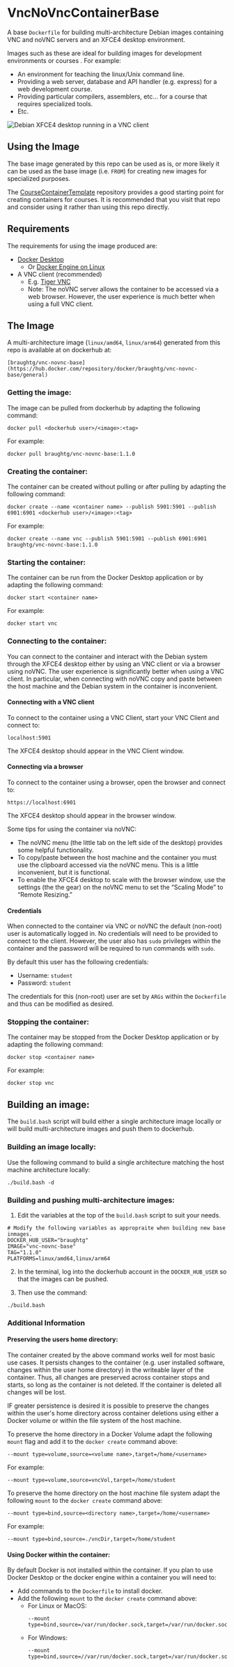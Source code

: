 # VncNoVncContainerBase

A base `Dockerfile` for building multi-architecture Debian images containing VNC and noVNC servers and an XFCE4 desktop environment.

Images such as these are ideal for building images for development environments or courses .  For example:
* An environment for teaching the linux/Unix command line.
* Providing a web server, database and API handler (e.g. express) for a web development course.
* Providing particular compilers, assemblers, etc... for a course that requires specialized tools.
* Etc.

![Debian XFCE4 desktop running in a VNC client](desktop.jpg)

## Using the Image

The base image generated by this repo can be used as is, or more likely it can be used as the base image (i.e. `FROM`) for creating new images for specialized purposes.  

The [CourseContainerTemplate](https://github.com/braughtg/CourseContainerTemplate) repository provides a good starting point for creating containers for courses.  It is recommended that you visit that repo and consider using it rather than using this repo directly. 

## Requirements

The requirements for using the image produced are:
* [Docker Desktop](https://docs.docker.com/desktop/install/windows-install/)
  * Or [Docker Engine on Linux](https://docs.docker.com/engine/install/)
* A VNC client (recommended)
  * E.g. [Tiger VNC](https://sourceforge.net/projects/tigervnc/files/stable/)
  * Note: The noVNC server allows the container to be accessed via a web browser.  However, the user experience is much better when using a full VNC client.

## The Image

A multi-architecture image (`linux/amd64`, `linux/arm64`) generated from this repo is available at on dockerhub at:

```
[braughtg/vnc-novnc-base](https://hub.docker.com/repository/docker/braughtg/vnc-novnc-base/general)
```

### Getting the image:

The image can be pulled from dockerhub by adapting the following command:

```
docker pull <dockerhub user>/<image>:<tag>
```

For example:
```
docker pull braughtg/vnc-novnc-base:1.1.0
```

### Creating the container:
The container can be created without pulling or after pulling by adapting the following command:

```
docker create --name <container name> --publish 5901:5901 --publish 6901:6901 <dockerhub user>/<image>:<tag>
```

For example:
```
docker create --name vnc --publish 5901:5901 --publish 6901:6901 braughtg/vnc-novnc-base:1.1.0
```

### Starting the container:
The container can be run from the Docker Desktop application or by adapting the following command:

```
docker start <container name>
```

For example:
```
docker start vnc
```

### Connecting to the container:

You can connect to the container and interact with the Debian system through the XFCE4 desktop either by using an VNC client or via a browser using noVNC.  The user experience is significantly better when using a VNC client.  In particular, when connecting with noVNC copy and paste between the host machine and the Debian system in the container is inconvenient. 

#### Connecting with a VNC client

To connect to the container using a VNC Client, start your VNC Client and connect to:
```
localhost:5901
```
  
The XFCE4 desktop should appear in the VNC Client window.

#### Connecting via a browser

To connect to the container using a browser, open the browser and connect to: 
```
https://localhost:6901
```

The XFCE4 desktop should appear in the browser window.  

Some tips for using the container via noVNC:
* The noVNC menu (the little tab on the left side of the desktop) provides some helpful functionality.
* To copy/paste between the host machine and the container you must use the clipboard accessed via the noVNC menu. This is a little inconvenient, but it is functional.
* To enable the XFCE4 desktop to scale with the browser window, use the settings (the the gear) on the noVNC menu to set the “Scaling Mode” to “Remote Resizing.”

#### Credentials
When connected to the container via VNC or noVNC the default (non-root) user is automatically logged in.  No credentials will need to be provided to connect to the client. However, the user also has `sudo` privileges within the container and the password will be required to run commands with `sudo`.

By default this user has the following credentials:
* Username: `student`
* Password: `student`

The credentials for this (non-root) user are set by `ARGs` within the `Dockerfile` and thus can be modified as desired.

### Stopping the container:

The container may be stopped from the Docker Desktop application or by adapting the following command:

```
docker stop <container name>
```

For example:
```
docker stop vnc
```

## Building an image:

The `build.bash` script will build either a single architecture image locally or will build multi-architecture images and push them to dockerhub.

### Building an image locally:

Use the following command to build a single architecture matching the host machine architecture locally:
```
./build.bash -d
```

### Building and pushing multi-architecture images:

1. Edit the variables at the top of the `build.bash` script to suit your needs.

```
# Modify the following variables as appropraite when building new base inmages.
DOCKER_HUB_USER="braughtg"
IMAGE="vnc-novnc-base"
TAG="1.1.0"
PLATFORMS=linux/amd64,linux/arm64
```

2. In the terminal, log into the dockerhub account in the `DOCKER_HUB_USER` so that the images can be pushed.

3. Then use the command:
```
./build.bash
```

### Additional Information

#### Preserving the users home directory:

The container created by the above command works well for most basic use cases. It persists changes to the container (e.g. user installed software, changes within the user home directory) in the writeable layer of the container.  Thus, all changes are preserved across container stops and starts, so long as the container is not deleted.  If the container is deleted all changes will be lost. 

IF greater persistence is desired it is possible to preserve the changes within the user's home directory across container deletions using either a Docker volume or within the file system of the host machine.  

To preserve the home directory in a Docker Volume adapt the following `mount` flag and add it to the `docker create` command above:

```
--mount type=volume,source=<volume name>,target=/home/<username>
```

For example:
```
--mount type=volume,source=vncVol,target=/home/student
```

To preserve the home directory on the host machine file system adapt the following `mount` to the `docker create` command above:

```
--mount type=bind,source=<directory name>,target=/home/<username>
```

For example:
```
--mount type=bind,source=./vncDir,target=/home/student
```

#### Using Docker within the container:

By default Docker is not installed within the container.  If you plan to use Docker Desktop or the docker engine within a container you will need to:

* Add commands to the `Dockerfile` to install docker.
* Add the following `mount` to the `docker create` command above:
  * For Linux or MacOS:
    ```
    --mount type=bind,source=/var/run/docker.sock,target=/var/run/docker.sock
    ```
  * For Windows:
    ```
    --mount type=bind,source=//var/run/docker.sock,target=/var/run/docker.sock
    ```